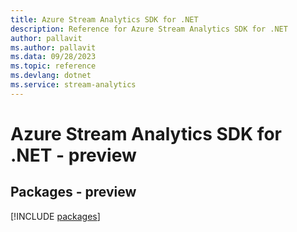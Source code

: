 ```yaml
---
title: Azure Stream Analytics SDK for .NET
description: Reference for Azure Stream Analytics SDK for .NET
author: pallavit
ms.author: pallavit
ms.data: 09/28/2023
ms.topic: reference
ms.devlang: dotnet
ms.service: stream-analytics
---
```

# Azure Stream Analytics SDK for .NET - preview
## Packages - preview
[!INCLUDE [packages](stream-analytics-index.md)]